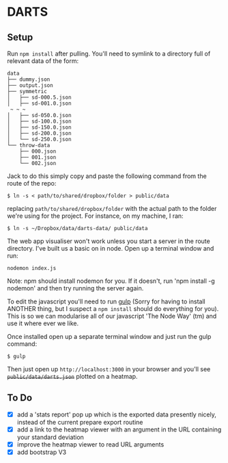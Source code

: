 # DARTS

## Setup

Run `npm install` after pulling. You'll need to symlink to a directory full of relevant data of the form:

````
data
├── dummy.json
├── output.json
├── symmetric
│   ├── sd-000.5.json
│   ├── sd-001.0.json
 ~ ~ ~
│   ├── sd-050.0.json
│   ├── sd-100.0.json
│   ├── sd-150.0.json
│   ├── sd-200.0.json
│   └── sd-250.0.json
└── throw-data
    ├── 000.json
    ├── 001.json
    └── 002.json
````

Jack to do this simply copy and paste the following command from the route of the repo:

````
$ ln -s < path/to/shared/dropbox/folder > public/data
````

replacing `path/to/shared/dropbox/folder` with the actual path to the folder we're using for the project. For instance, on my machine, I ran:

````
$ ln -s ~/Dropbox/data/darts-data/ public/data
````

The web app visualiser won't work unless you start a server in the route directory. I've built us a basic on in node. Open up a terminal window and run:

````nodemon index.js````

Note: npm should install nodemon for you. If it doesn't, run 'npm install -g nodemon' and then try running the server again.

To edit the javascript you'll need to run [gulp](https://github.com/gulpjs/gulp) (Sorry for having to install ANOTHER thing, but I suspect a `npm install` should do everything for you). This is so we can modularise all of our javascript 'The Node Way' (tm) and use it where ever we like.

Once installed open up a separate terminal window and just run the gulp command:

````
$ gulp
````

Then just open up `http://localhost:3000` in your browser and you'll see ~~`public/data/darts.json`~~ plotted on a heatmap.

## To Do

- [x] add a 'stats report' pop up which is the exported data presently nicely, instead of the current prepare export routine
- [x] add a link to the heatmap viewer with an argument in the URL containing your standard deviation
- [x] improve the heatmap viewer to read URL arguments
- [x] add bootstrap V3